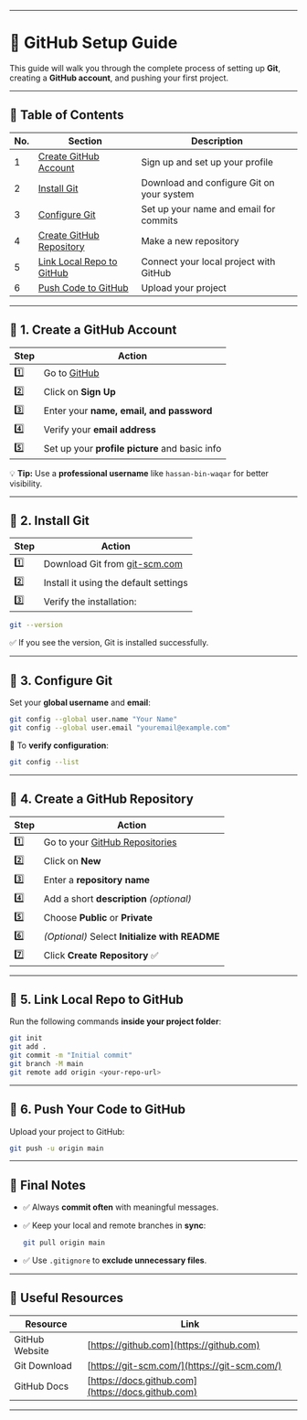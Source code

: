 
---

# 🚀 GitHub Setup Guide

This guide will walk you through the complete process of setting up **Git**, creating a **GitHub account**, and pushing your first project.

---

## 🧩 Table of Contents

| No. | Section                                                    | Description                               |
| --- | ---------------------------------------------------------- | ----------------------------------------- |
| 1   | [Create GitHub Account](#-1-create-a-github-account)       | Sign up and set up your profile           |
| 2   | [Install Git](#-2-install-git)                             | Download and configure Git on your system |
| 3   | [Configure Git](#-3-configure-git)                         | Set up your name and email for commits    |
| 4   | [Create GitHub Repository](#-4-create-a-github-repository) | Make a new repository                     |
| 5   | [Link Local Repo to GitHub](#-5-link-local-repo-to-github) | Connect your local project with GitHub    |
| 6   | [Push Code to GitHub](#-6-push-your-code-to-github)        | Upload your project                       |

---

## 🔹 1. Create a GitHub Account

| Step | Action                                         |
| ---- | ---------------------------------------------- |
| 1️⃣  | Go to [GitHub](https://github.com)             |
| 2️⃣  | Click on **Sign Up**                           |
| 3️⃣  | Enter your **name, email, and password**       |
| 4️⃣  | Verify your **email address**                  |
| 5️⃣  | Set up your **profile picture** and basic info |

💡 **Tip:** Use a **professional username** like `hassan-bin-waqar` for better visibility.

---

## 🔹 2. Install Git

| Step | Action                                                |
| ---- | ----------------------------------------------------- |
| 1️⃣  | Download Git from [git-scm.com](https://git-scm.com/) |
| 2️⃣  | Install it using the default settings                 |
| 3️⃣  | Verify the installation:                              |

```bash
git --version
```

✅ If you see the version, Git is installed successfully.

---

## 🔹 3. Configure Git

Set your **global username** and **email**:

```bash
git config --global user.name "Your Name"
git config --global user.email "youremail@example.com"
```

🔹 To **verify configuration**:

```bash
git config --list
```

---

## 🔹 4. Create a GitHub Repository

| Step | Action                                                   |
| ---- | -------------------------------------------------------- |
| 1️⃣  | Go to your [GitHub Repositories](https://github.com/new) |
| 2️⃣  | Click on **New**                                         |
| 3️⃣  | Enter a **repository name**                              |
| 4️⃣  | Add a short **description** *(optional)*                 |
| 5️⃣  | Choose **Public** or **Private**                         |
| 6️⃣  | *(Optional)* Select **Initialize with README**           |
| 7️⃣  | Click **Create Repository** ✅                            |

---

## 🔹 5. Link Local Repo to GitHub

Run the following commands **inside your project folder**:

```bash
git init
git add .
git commit -m "Initial commit"
git branch -M main
git remote add origin <your-repo-url>
```

---

## 🔹 6. Push Your Code to GitHub

Upload your project to GitHub:

```bash
git push -u origin main
```

---

## 🎯 Final Notes

* ✅ Always **commit often** with meaningful messages.
* ✅ Keep your local and remote branches in **sync**:

  ```bash
  git pull origin main
  ```
* ✅ Use `.gitignore` to **exclude unnecessary files**.

---

## 🔗 Useful Resources

| Resource       | Link                                               |
| -------------- | -------------------------------------------------- |
| GitHub Website | [https://github.com](https://github.com)           |
| Git Download   | [https://git-scm.com/](https://git-scm.com/)       |
| GitHub Docs    | [https://docs.github.com](https://docs.github.com) |

---
